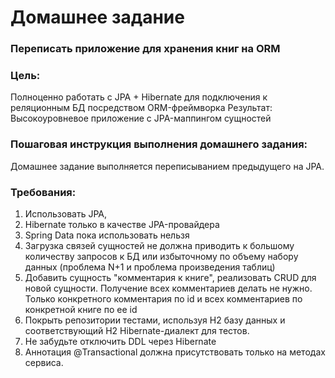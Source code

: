 # Домашнее задание
### Переписать приложение для хранения книг на ORM

### Цель:
Полноценно работать с JPA + Hibernate для подключения к реляционным БД посредством ORM-фреймворка
Результат: Высокоуровневое приложение с JPA-маппингом сущностей


### Пошаговая инструкция выполнения домашнего задания:
Домашнее задание выполняется переписыванием предыдущего на JPA.
### Требования:

1. Использовать JPA, 
2. Hibernate только в качестве JPA-провайдера
3. Spring Data пока использовать нельзя
4. Загрузка связей сущностей не должна приводить к большому количеству запросов к БД или избыточному по объему набору данных (проблема N+1 и проблема произведения таблиц)
5. Добавить сущность "комментария к книге", реализовать CRUD для новой сущности. Получение всех комментариев делать не нужно. Только конкретного комментария по id и всех комментариев по конкретной книге по ее id
6. Покрыть репозитории тестами, используя H2 базу данных и соответствующий H2 Hibernate-диалект для тестов.
7. Не забудьте отключить DDL через Hibernate
8. Аннотация @Transactional должна присутствовать только на методах сервиса.